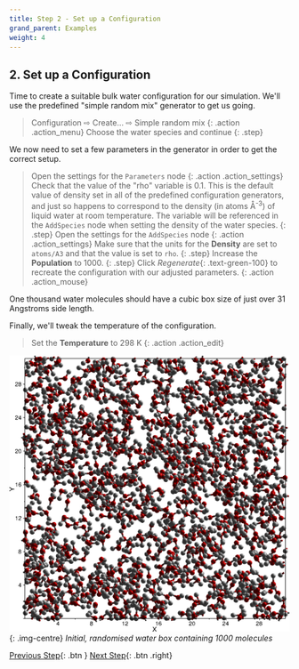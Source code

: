 ```yaml
---
title: Step 2 - Set up a Configuration
grand_parent: Examples
weight: 4
---
```


## 2. Set up a Configuration

Time to create a suitable bulk water configuration for our simulation. We'll use the predefined "simple random mix" generator to get us going.

> Configuration &#8680; Create... &#8680; Simple random mix
{: .action .action_menu}
> Choose the water species and continue
{: .step}

We now need to set a few parameters in the generator in order to get the correct setup.

> Open the settings for the `Parameters` node
{: .action .action_settings}
> Check that the value of the "rho" variable is 0.1. This is the default value of density set in all of the predefined configuration generators, and just so happens to correspond to the density (in atoms &#8491;<sup>-3</sup>) of liquid water at room temperature. The variable will be referenced in the `AddSpecies` node when setting the density of the water species.
{: .step}
> Open the settings for the `AddSpecies` node
{: .action .action_settings}
> Make sure that the units for the **Density** are set to `atoms/A3` and that the value is set to `rho`.
{: .step}
> Increase the **Population** to 1000.
{: .step}
> Click _Regenerate_{: .text-green-100} to recreate the configuration with our adjusted parameters.
{: .action .action_mouse}

One thousand water molecules should have a cubic box size of just over 31 Angstroms side length.

Finally, we'll tweak the temperature of the configuration.

> Set the **Temperature** to 298 K
{: .action .action_edit}

![](waterbox.png){: .img-centre}
*Initial, randomised water box containing 1000 molecules*

[Previous Step](/docs/examples/water/step1/){: .btn }   [Next Step](/docs/examples/water/step3){: .btn .right}
